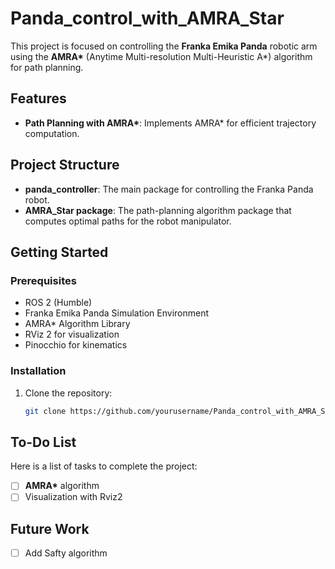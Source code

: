 # Panda_control_with_AMRA_Star

This project is focused on controlling the **Franka Emika Panda** robotic arm using the **AMRA\*** (Anytime Multi-resolution Multi-Heuristic A\*) algorithm for path planning. 

## Features

- **Path Planning with AMRA\***: Implements AMRA\* for efficient trajectory computation.

## Project Structure

- **panda_controller**: The main package for controlling the Franka Panda robot.
- **AMRA_Star package**: The path-planning algorithm package that computes optimal paths for the robot manipulator.

## Getting Started

### Prerequisites

- ROS 2 (Humble)
- Franka Emika Panda Simulation Environment
- AMRA\* Algorithm Library
- RViz 2 for visualization
- Pinocchio for kinematics

### Installation

1. Clone the repository:

   ```bash
   git clone https://github.com/yourusername/Panda_control_with_AMRA_Star.git


## To-Do List

Here is a list of tasks to complete the project:

- [ ] **AMRA\*** algorithm
- [ ] Visualization with Rviz2

## Future Work

- [ ] Add Safty algorithm
